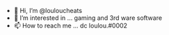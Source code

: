 - 👋 Hi, I’m @louloucheats
- 👀 I’m interested in ... gaming and 3rd ware software 
- 📫 How to reach me ... dc loulou.#0002

<!---
louloucheats/louloucheats is a ✨ special ✨ repository because its `README.md` (this file) appears on your GitHub profile.
You can click the Preview link to take a look at your changes.
--->
